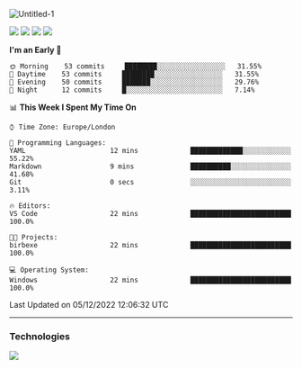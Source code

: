 ![Untitled-1](https://user-images.githubusercontent.com/60234159/205467341-42e8f0b2-29cf-4c4a-8c69-b9ffe772e4c8.png)

<a href="https://discord.gg/JHSdfAzd"><img src="https://img.shields.io/discord/870040784165040139"></a>
<a href="https://birb.studio"><img src="https://img.shields.io/website?down_color=red&down_message=down&up_color=green&up_message=up&url=https%3A%2F%2Fbirb.studio"></a>
<a href="https://github.com/birbexe"><img src="https://img.shields.io/github/followers/birbexe"></a>
<a href="https://github.com/birbexe"><img src="https://img.shields.io/github/stars/birbexe"></a>

<!--START_SECTION:waka-->
**I'm an Early 🐤** 

```text
🌞 Morning    53 commits     ████████░░░░░░░░░░░░░░░░░   31.55% 
🌆 Daytime    53 commits     ████████░░░░░░░░░░░░░░░░░   31.55% 
🌃 Evening    50 commits     ███████░░░░░░░░░░░░░░░░░░   29.76% 
🌙 Night      12 commits     █░░░░░░░░░░░░░░░░░░░░░░░░   7.14%

```


📊 **This Week I Spent My Time On** 

```text
⌚︎ Time Zone: Europe/London

💬 Programming Languages: 
YAML                     12 mins             █████████████░░░░░░░░░░░░   55.22% 
Markdown                 9 mins              ██████████░░░░░░░░░░░░░░░   41.68% 
Git                      0 secs              ░░░░░░░░░░░░░░░░░░░░░░░░░   3.11%

🔥 Editors: 
VS Code                  22 mins             █████████████████████████   100.0%

🐱‍💻 Projects: 
birbexe                  22 mins             █████████████████████████   100.0%

💻 Operating System: 
Windows                  22 mins             █████████████████████████   100.0%

```


 Last Updated on 05/12/2022 12:06:32 UTC
<!--END_SECTION:waka-->

---

### Technologies

<img src="https://github-readme-stats.vercel.app/api?username=birbexe&count_private=true&show_icons=true&theme=dark"></img>
